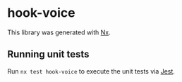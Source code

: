 # hook-voice

This library was generated with [Nx](https://nx.dev).

## Running unit tests

Run `nx test hook-voice` to execute the unit tests via [Jest](https://jestjs.io).
